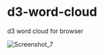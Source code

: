 # d3-word-cloud
d3 word cloud for browser

![Screenshot_7](https://user-images.githubusercontent.com/38864124/149725635-67eb7faf-0757-4322-b067-5e63e61cfe0e.png)
